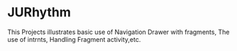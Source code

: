 # JURhythm
This Projects illustrates basic use of Navigation Drawer with fragments, The use of intrnts, Handling Fragment activity,etc.
